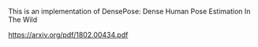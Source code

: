 This is an implementation of DensePose: Dense Human Pose Estimation In The Wild

https://arxiv.org/pdf/1802.00434.pdf

